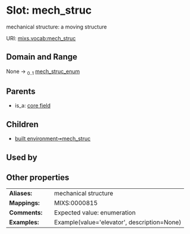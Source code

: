 
# Slot: mech_struc


mechanical structure: a moving structure

URI: [mixs.vocab:mech_struc](https://w3id.org/mixs/vocab/mech_struc)


## Domain and Range

None &#8594;  <sub>0..1</sub> [mech_struc_enum](mech_struc_enum.md)

## Parents

 *  is_a: [core field](core_field.md)

## Children

 *  [built environment➞mech_struc](built_environment_mech_struc.md)

## Used by


## Other properties

|  |  |  |
| --- | --- | --- |
| **Aliases:** | | mechanical structure |
| **Mappings:** | | MIXS:0000815 |
| **Comments:** | | Expected value: enumeration |
| **Examples:** | | Example(value='elevator', description=None) |

